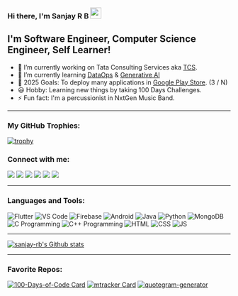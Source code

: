 ### Hi there, I'm Sanjay R B <img src="https://media.giphy.com/media/hvRJCLFzcasrR4ia7z/giphy.gif" width="25px" height="25px">

## I'm Software Engineer, Computer Science Engineer, Self Learner!

- 🔭 I’m currently working on Tata Consulting Services aka [TCS](https://www.tcs.com/).
- 🌱 I’m currently learning [DataOps](https://en.wikipedia.org/wiki/DataOps) &  [Generative AI](https://en.wikipedia.org/wiki/Generative_artificial_intelligence)
- 🥅 2025 Goals: To deploy many applications in [Google Play Store](https://play.google.com/store/apps/developer?id=Sanjay+R+B). (3 / N)
- 😃 Hobby: Learning new things by taking 100 Days Challenges.
- ⚡ Fun fact: I'm a percussionist in NxtGen Music Band.

---
### My GitHub Trophies:
[![trophy](https://github-profile-trophy.vercel.app/?username=sanjay-rb)](https://github.com/sanjay-rb)



### Connect with me:

[<img src="https://img.icons8.com/fluent/26/000000/link.png"/>][portfolio]
[<img src="https://img.icons8.com/fluent/26/000000/twitter.png"/>][twitter]
[<img src="https://img.icons8.com/color/26/000000/linkedin.png"/>][linkedin]
[<img src="https://img.icons8.com/fluent/26/000000/instagram-new.png"/>][instagram]
[<img src="https://img.icons8.com/fluent/26/000000/facebook-new.png"/>][facebook]
[<img src="https://img.icons8.com/ios-glyphs/26/000000/email.png"/>][mailto]

---

### Languages and Tools:

<img title='Flutter' src="https://img.icons8.com/color/26/000000/flutter.png"/> <img title='VS Code' src="https://img.icons8.com/fluent/26/000000/visual-studio-code-2019.png"/> <img title='Firebase' src="https://img.icons8.com/color/26/000000/firebase.png"/> <img title='Android' src="https://img.icons8.com/fluent/26/000000/android-os.png"/> <img title='Java' src="https://img.icons8.com/color/26/000000/java-coffee-cup-logo.png"/> <img title='Python' src="https://img.icons8.com/color/26/000000/python.png"/> <img title='MongoDB' src="https://img.icons8.com/color/26/000000/mongodb.png"/> <img title='C Programming' src="https://img.icons8.com/color/26/000000/c-programming.png"/> <img title='C++ Programming' src="https://img.icons8.com/color/26/000000/c-plus-plus-logo.png"/> <img title='HTML' src="https://img.icons8.com/color/26/000000/html-5.png"/> <img title='CSS' src="https://img.icons8.com/color/26/000000/css3.png"/> <img title='JS' src="https://img.icons8.com/color/26/000000/javascript.png"/>

---

[![sanjay-rb's Github stats](https://github-readme-stats.vercel.app/api?username=sanjay-rb&show_icons=true)](https://github.com/sanjay-rb?tab=repositories)

---

### Favorite Repos:

[![100-Days-of-Code Card](https://github-readme-stats.vercel.app/api/pin/?username=sanjay-rb&repo=100-Days-of-Code)](https://github.com/sanjay-rb/100-Days-of-Code) [![mtracker Card](https://github-readme-stats.vercel.app/api/pin/?username=sanjay-rb&repo=mtracker)](https://github.com/sanjay-rb/mtracker) [![quotegram-generator](https://github-readme-stats.vercel.app/api/pin/?username=sanjay-rb&repo=quotegram-generator)](https://github.com/sanjay-rb/quotegram-generator)


[twitter]: https://twitter.com/sanjayb58109784
[instagram]: https://www.instagram.com/sanju_sanjay_618/
[linkedin]: https://www.linkedin.com/in/sanjayrb/
[github]: https://github.com/sanjay-rb/
[facebook]: https://www.facebook.com/sanjayramasserybabu
[mailto]: mailto:sanjaybabu618@gmail.com
[portfolio]: https://sanjay-rb.github.io/
